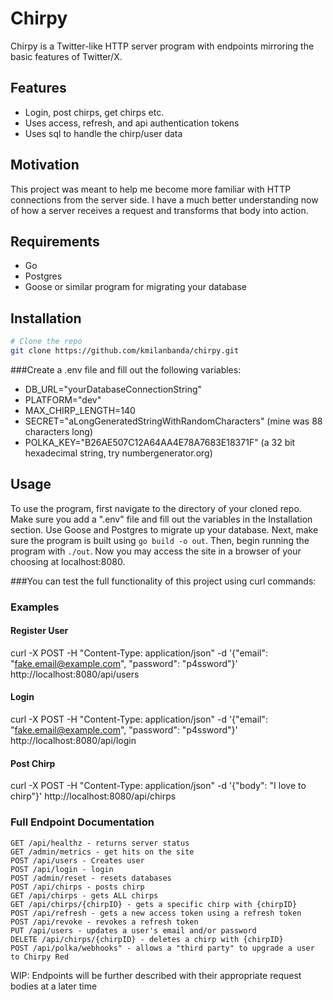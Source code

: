 # Chirpy

Chirpy is a Twitter-like HTTP server program with endpoints mirroring the basic features of Twitter/X.

## Features

 - Login, post chirps, get chirps etc.
 - Uses access, refresh, and api authentication tokens
 - Uses sql to handle the chirp/user data

## Motivation

This project was meant to help me become more familiar with HTTP connections from the server side.
I have a much better understanding now of how a server receives a request and transforms that body
into action.

## Requirements

 - Go
 - Postgres
 - Goose or similar program for migrating your database

## Installation

```bash
# Clone the repo
git clone https://github.com/kmilanbanda/chirpy.git
```

###Create a .env file and fill out the following variables:
 - DB\_URL="yourDatabaseConnectionString"
 - PLATFORM="dev"
 - MAX\_CHIRP\_LENGTH=140
 - SECRET="aLongGeneratedStringWithRandomCharacters" (mine was 88 characters long)
 - POLKA\_KEY="B26AE507C12A64AA4E78A7683E18371F" (a 32 bit hexadecimal string, try numbergenerator.org)

## Usage

To use the program, first navigate to the directory of your cloned repo. Make sure you add a ".env" file 
and fill out the variables in the Installation section. Use Goose and Postgres to migrate up your database.
Next, make sure the program is built using ```go build -o out```. Then, begin running the program with 
```./out```. Now you may access the site in a browser of your choosing at localhost:8080. 

###You can test the full functionality of this project using curl commands:

### Examples
#### Register User
curl -X POST -H "Content-Type: application/json" -d '{"email": "fake.email@example.com", "password": "p4ssword"}' http://localhost:8080/api/users
#### Login
curl -X POST -H "Content-Type: application/json" -d '{"email": "fake.email@example.com", "password": "p4ssword"}' http://localhost:8080/api/login
#### Post Chirp
curl -X POST -H "Content-Type: application/json" -d '{"body": "I love to chirp"}' http://localhost:8080/api/chirps

### Full Endpoint Documentation
    GET /api/healthz - returns server status
	GET /admin/metrics - get hits on the site
    POST /api/users - Creates user
	POST /api/login - login
	POST /admin/reset - resets databases
	POST /api/chirps - posts chirp
    GET /api/chirps - gets ALL chirps
	GET /api/chirps/{chirpID} - gets a specific chirp with {chirpID}
    POST /api/refresh - gets a new access token using a refresh token
    POST /api/revoke - revokes a refresh token
	PUT /api/users - updates a user's email and/or password
    DELETE /api/chirps/{chirpID} - deletes a chirp with {chirpID}
    POST /api/polka/webhooks" - allows a "third party" to upgrade a user to Chirpy Red

WIP: Endpoints will be further described with their appropriate request bodies at a later time


